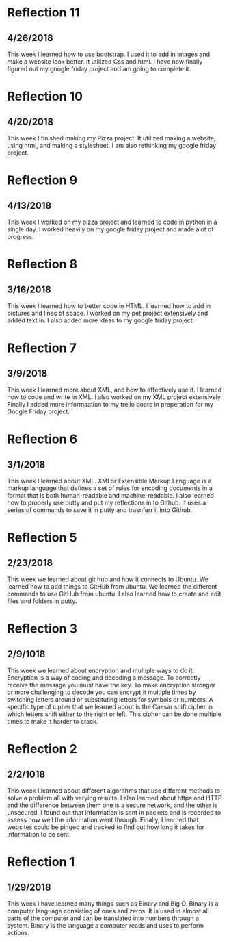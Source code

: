 # Reflection 11
## 4/26/2018
This week I learned how to use bootstrap. I used it to add in images and make a website look better. It utilized Css and html. I have now finally figured out my google friday project and am going to complete it.

# Reflection 10
## 4/20/2018
This week I finished making my Pizza project. It utilized making a website, using html, and making a stylesheet. I am also rethinking my google friday project. 

# Reflection 9
## 4/13/2018
This week I worked on my pizza project and learned to code in python in a single day. I worked heavily on my google friday project and made alot of progress. 

# Reflection 8
## 3/16/2018
This week I learned how to better code in HTML. I learned how to add in pictures and lines of space. I worked on my pet project extensively and added text in. I also added more ideas to my google friday project.

# Reflection 7
## 3/9/2018
This week I learned more about XML, and how to effectively use it. I learned how to code and write in XML. I also worked on my XML project extensively. Finally I added more informaation to my trello boarc in preperation for my Google Friday project.  

# Reflection 6
## 3/1/2018
This week I learned about XML. XMl or Extensible Markup Language is a markup language that defines a set of rules for encoding documents in a format that is both human-readable and machine-readable. I also learned how to properly use putty and put my reflections in to Github. It uses a series of commands to save it in putty and trasnferr it into Github.

# Reflection 5
## 2/23/2018
This week we learned about git hub and how it connects to Ubuntu. We learned how to add things to GitHub from ubuntu. We learned the different commands to use GitHub from ubuntu. I also learned how to create and edit files and folders in putty.



# Reflection 3
## 2/9/1018
This week we learned about encryption and multiple ways to do it. Encryption is a way of coding and decoding a message. To correctly receive the message you must have the key. To make encryption stronger or more challenging to decode you can encrypt it multiple times by switching letters around or substituting letters for symbols or numbers. A specific type of cipher that we learned about is the Caesar shift cipher in which letters shift either to the right or left. This cipher can be done multiple times to make it harder to crack.


# Reflection 2
## 2/2/1018
This week I learned about different algorithms that use different methods to solve a problem all with varying results. I also learned about https and HTTP and the difference between them one is a secure network, and the other is unsecured. I found out that information is sent in packets and is recorded to assess how well the information went through. Finally, I learned that websites could be pinged and tracked to find out how long it takes for information to be sent.


# Reflection 1 
## 1/29/2018
This week I have learned many things such as Binary and Big O. Binary is a computer language consisting of ones and zeros. It is used in almost all parts of the computer and can be translated into numbers through a system. Binary is the language a computer reads and uses to perform actions.


